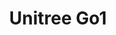 ---
# Documentation: https://wowchemy.com/docs/managing-content/

title: "Unitree Go1"
summary: A lightweight, mass-produced bionic quadruped robot with Intelligent Side-Follow System (ISS), Super Sensory System (SSS) and built-in powerful AI. ([link](https://www.unitree.com/go1))

tags:
  - Robots
weight: 10
---